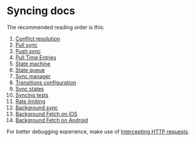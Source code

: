 Syncing docs
============

The recommended reading order is this:

1. [Conflict resolution](conflict-resolution.md)
1. [Pull sync](pull-sync.md)
1. [Push sync](push-sync.md)
1. [Pull Time Entries](pull-time-entries.md)
1. [State machine](state-machine.md)
1. [State queue](state-queue.md)
1. [Sync manager](sync-manager.md)
1. [Transitions configuration](transitions-configuration.md)
1. [Sync states](sync-states.md)
1. [Syncing tests](tests.md)
1. [Rate limiting](rate-limiting.md)
1. [Background sync](bg-sync.md)
1. [Background Fetch on iOS](bg-fetch-ios.md)
1. [Background Fetch on Android](bg-fetch-android.md)

For better debugging experience, make use of [Intercepting HTTP requests](intercepting-http-requests.md).